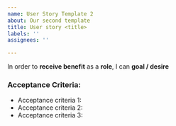 ```yaml
---
name: User Story Template 2
about: Our second template
title: User story <title>
labels: ''
assignees: ''

---
```


In order to **receive benefit** as a **role**, I can **goal / desire**
### Acceptance Criteria:
- Acceptance criteria 1:
- Acceptance criteria 2:
- Acceptance criteria 3:
